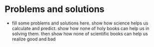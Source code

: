 # Problems and solutions

- fill some problems and solutions here.
show how science helps us calculate and predict.
show how none of holy books can help us in solving them.
then show how none of scientific books can help us realize good and bad
